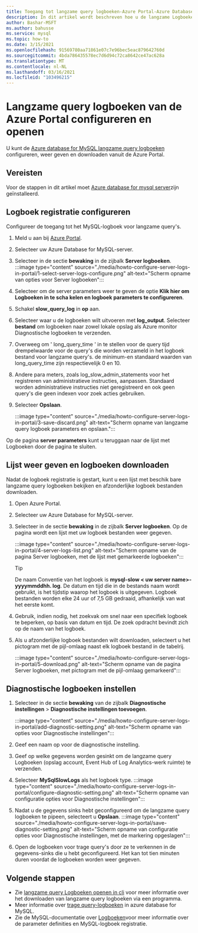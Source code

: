 ```yaml
---
title: Toegang tot langzame query logboeken-Azure Portal-Azure Database for MySQL
description: In dit artikel wordt beschreven hoe u de langzame Logboeken in Azure Database for MySQL kunt configureren en openen vanuit de Azure Portal.
author: Bashar-MSFT
ms.author: bahusse
ms.service: mysql
ms.topic: how-to
ms.date: 3/15/2021
ms.openlocfilehash: 91569780aa71861e07c7e96bec5eac879642760d
ms.sourcegitcommit: 4bda786435578ec7d6d94c72ca8642ce47ac628a
ms.translationtype: MT
ms.contentlocale: nl-NL
ms.lasthandoff: 03/16/2021
ms.locfileid: "103496215"
---
```

# <a name="configure-and-access-slow-query-logs-from-the-azure-portal"></a>Langzame query logboeken van de Azure Portal configureren en openen

U kunt de [Azure database for MySQL langzame query logboeken](concepts-server-logs.md) configureren, weer geven en downloaden vanuit de Azure Portal.

## <a name="prerequisites"></a>Vereisten
Voor de stappen in dit artikel moet [Azure database for mysql server](quickstart-create-mysql-server-database-using-azure-portal.md)zijn geïnstalleerd.

## <a name="configure-logging"></a>Logboek registratie configureren
Configureer de toegang tot het MySQL-logboek voor langzame query's. 

1. Meld u aan bij [Azure Portal](https://portal.azure.com/).

2. Selecteer uw Azure Database for MySQL-server.

3. Selecteer in de sectie **bewaking** in de zijbalk **Server logboeken**. 
   :::image type="content" source="./media/howto-configure-server-logs-in-portal/1-select-server-logs-configure.png" alt-text="Scherm opname van opties voor Server logboeken":::

4. Selecteer om de server parameters weer te geven de optie **Klik hier om Logboeken in te scha kelen en logboek parameters te configureren**.

5. Schakel **slow_query_log** in **op** aan.

6. Selecteer waar u de logboeken wilt uitvoeren met **log_output**. Selecteer **bestand** om logboeken naar zowel lokale opslag als Azure monitor Diagnostische logboeken te verzenden.

7. Overweeg om ' long_query_time ' in te stellen voor de query tijd drempelwaarde voor de query's die worden verzameld in het logboek bestand voor langzame query's. de minimum-en standaard waarden van long_query_time zijn respectievelijk 0 en 10.

8. Andere para meters, zoals log_slow_admin_statements voor het registreren van administratieve instructies, aanpassen. Standaard worden administratieve instructies niet geregistreerd en ook geen query's die geen indexen voor zoek acties gebruiken. 

9. Selecteer **Opslaan**. 

   :::image type="content" source="./media/howto-configure-server-logs-in-portal/3-save-discard.png" alt-text="Scherm opname van langzame query logboek parameters en opslaan.":::

Op de pagina **server parameters** kunt u teruggaan naar de lijst met Logboeken door de pagina te sluiten.

## <a name="view-list-and-download-logs"></a>Lijst weer geven en logboeken downloaden
Nadat de logboek registratie is gestart, kunt u een lijst met beschik bare langzame query logboeken bekijken en afzonderlijke logboek bestanden downloaden.

1. Open Azure Portal.

2. Selecteer uw Azure Database for MySQL-server.

3. Selecteer in de sectie **bewaking** in de zijbalk **Server logboeken**. Op de pagina wordt een lijst met uw logboek bestanden weer gegeven.

   :::image type="content" source="./media/howto-configure-server-logs-in-portal/4-server-logs-list.png" alt-text="Scherm opname van de pagina Server logboeken, met de lijst met gemarkeerde logboeken":::

   > [!TIP]
   > De naam Conventie van het logboek is **mysql-slow < uw server name>-yyyymmddhh. log**. De datum en tijd die in de bestands naam wordt gebruikt, is het tijdstip waarop het logboek is uitgegeven. Logboek bestanden worden elke 24 uur of 7,5 GB gedraaid, afhankelijk van wat het eerste komt. 

4. Gebruik, indien nodig, het zoekvak om snel naar een specifiek logboek te beperken, op basis van datum en tijd. De zoek opdracht bevindt zich op de naam van het logboek.

5. Als u afzonderlijke logboek bestanden wilt downloaden, selecteert u het pictogram met de pijl-omlaag naast elk logboek bestand in de tabelrij.

   :::image type="content" source="./media/howto-configure-server-logs-in-portal/5-download.png" alt-text="Scherm opname van de pagina Server logboeken, met pictogram met de pijl-omlaag gemarkeerd":::

## <a name="set-up-diagnostic-logs"></a>Diagnostische logboeken instellen

1. Selecteer in de sectie **bewaking** van de zijbalk **Diagnostische instellingen**  >  **Diagnostische instellingen toevoegen**.

   :::image type="content" source="./media/howto-configure-server-logs-in-portal/add-diagnostic-setting.png" alt-text="Scherm opname van opties voor Diagnostische instellingen":::

2. Geef een naam op voor de diagnostische instelling.

3. Geef op welke gegevens worden gesinkt om de langzame query Logboeken (opslag account, Event Hub of Log Analytics-werk ruimte) te verzenden.

4. Selecteer **MySqlSlowLogs** als het logboek type.
:::image type="content" source="./media/howto-configure-server-logs-in-portal/configure-diagnostic-setting.png" alt-text="Scherm opname van configuratie opties voor Diagnostische instellingen":::

5. Nadat u de gegevens sinks hebt geconfigureerd om de langzame query logboeken te pipeen, selecteert u **Opslaan**.
:::image type="content" source="./media/howto-configure-server-logs-in-portal/save-diagnostic-setting.png" alt-text="Scherm opname van configuratie opties voor Diagnostische instellingen, met de markering opgeslagen":::

6. Open de logboeken voor trage query's door ze te verkennen in de gegevens-sinks die u hebt geconfigureerd. Het kan tot tien minuten duren voordat de logboeken worden weer gegeven.

## <a name="next-steps"></a>Volgende stappen
- Zie [langzame query Logboeken openen in cli](howto-configure-server-logs-in-cli.md) voor meer informatie over het downloaden van langzame query logboeken via een programma.
- Meer informatie over [trage query-logboeken](concepts-server-logs.md) in azure database for MySQL.
- Zie de MySQL-documentatie over [Logboeken](https://dev.mysql.com/doc/refman/5.7/en/slow-query-log.html)voor meer informatie over de parameter definities en MySQL-logboek registratie.